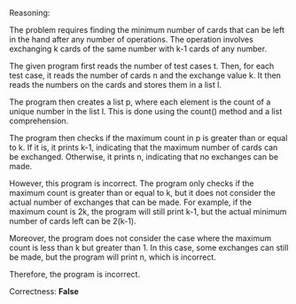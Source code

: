 Reasoning:

The problem requires finding the minimum number of cards that can be left in the hand after any number of operations. The operation involves exchanging k cards of the same number with k-1 cards of any number.

The given program first reads the number of test cases t. Then, for each test case, it reads the number of cards n and the exchange value k. It then reads the numbers on the cards and stores them in a list l.

The program then creates a list p, where each element is the count of a unique number in the list l. This is done using the count() method and a list comprehension.

The program then checks if the maximum count in p is greater than or equal to k. If it is, it prints k-1, indicating that the maximum number of cards can be exchanged. Otherwise, it prints n, indicating that no exchanges can be made.

However, this program is incorrect. The program only checks if the maximum count is greater than or equal to k, but it does not consider the actual number of exchanges that can be made. For example, if the maximum count is 2k, the program will still print k-1, but the actual minimum number of cards left can be 2(k-1).

Moreover, the program does not consider the case where the maximum count is less than k but greater than 1. In this case, some exchanges can still be made, but the program will print n, which is incorrect.

Therefore, the program is incorrect.

Correctness: **False**